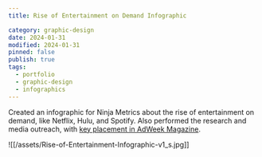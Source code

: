 ```yaml
---
title: Rise of Entertainment on Demand Infographic

category: graphic-design
date: 2024-01-31
modified: 2024-01-31
pinned: false
publish: true
tags:
  - portfolio
  - graphic-design
  - infographics
---
```


Created an infographic for Ninja Metrics about the rise of entertainment on demand, like Netflix, Hulu, and Spotify. Also performed the research and media outreach, with [key placement in AdWeek Magazine](https://www.adweek.com/tv-video/infographic-rise-entertainment-demand-164529/).

![[/assets/Rise-of-Entertainment-Infographic-v1_s.jpg]]
